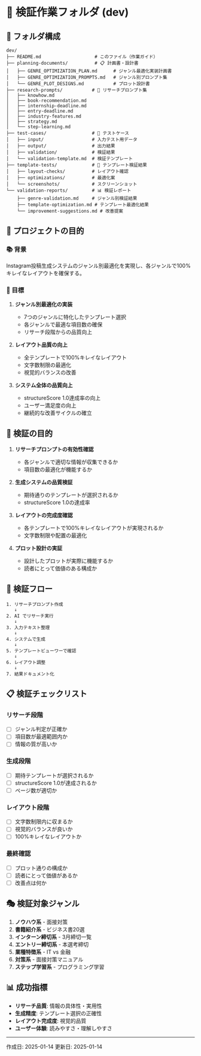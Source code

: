 # 🧪 検証作業フォルダ (dev)

## 📁 フォルダ構成

```
dev/
├── README.md                    # このファイル（作業ガイド）
├── planning-documents/          # 📋 計画書・設計書
│   ├── GENRE_OPTIMIZATION_PLAN.md      # ジャンル最適化実装計画書
│   ├── GENRE_OPTIMIZATION_PROMPTS.md   # ジャンル別プロンプト集
│   └── GENRE_PLOT_DESIGNS.md           # プロット設計書
├── research-prompts/           # 🔬 リサーチプロンプト集
│   ├── knowhow.md
│   ├── book-recommendation.md
│   ├── internship-deadline.md
│   ├── entry-deadline.md
│   ├── industry-features.md
│   ├── strategy.md
│   └── step-learning.md
├── test-cases/                 # 🧪 テストケース
│   ├── input/                  # 入力テスト用データ
│   ├── output/                 # 出力結果
│   ├── validation/             # 検証結果
│   └── validation-template.md  # 検証テンプレート
├── template-tests/             # 📐 テンプレート検証結果
│   ├── layout-checks/          # レイアウト確認
│   ├── optimizations/          # 最適化案
│   └── screenshots/            # スクリーンショット
└── validation-reports/         # 📊 検証レポート
    ├── genre-validation.md     # ジャンル別検証結果
    ├── template-optimization.md # テンプレート最適化結果
    └── improvement-suggestions.md # 改善提案
```

## 🎯 プロジェクトの目的

### 📚 背景
Instagram投稿生成システムのジャンル別最適化を実現し、各ジャンルで100%キレイなレイアウトを確保する。

### 🎯 目標
1. **ジャンル別最適化の実装**
   - 7つのジャンルに特化したテンプレート選択
   - 各ジャンルで最適な項目数の確保
   - リサーチ段階からの品質向上

2. **レイアウト品質の向上**
   - 全テンプレートで100%キレイなレイアウト
   - 文字数制限の最適化
   - 視覚的バランスの改善

3. **システム全体の品質向上**
   - structureScore 1.0達成率の向上
   - ユーザー満足度の向上
   - 継続的な改善サイクルの確立

## 🎯 検証の目的

1. **リサーチプロンプトの有効性確認**
   - 各ジャンルで適切な情報が収集できるか
   - 項目数の最適化が機能するか

2. **生成システムの品質検証**
   - 期待通りのテンプレートが選択されるか
   - structureScore 1.0の達成率

3. **レイアウトの完成度確認**
   - 各テンプレートで100%キレイなレイアウトが実現されるか
   - 文字数制限や配置の最適化

4. **プロット設計の実証**
   - 設計したプロットが実際に機能するか
   - 読者にとって価値のある構成か

## 🔄 検証フロー

```
1. リサーチプロンプト作成
   ↓
2. AI でリサーチ実行
   ↓
3. 入力テキスト整理
   ↓
4. システムで生成
   ↓
5. テンプレートビューワーで確認
   ↓
6. レイアウト調整
   ↓
7. 結果ドキュメント化
```

## 📋 検証チェックリスト

### リサーチ段階
- [ ] ジャンル判定が正確か
- [ ] 項目数が最適範囲内か
- [ ] 情報の質が高いか

### 生成段階
- [ ] 期待テンプレートが選択されるか
- [ ] structureScore 1.0が達成されるか
- [ ] ページ数が適切か

### レイアウト段階
- [ ] 文字数制限内に収まるか
- [ ] 視覚的バランスが良いか
- [ ] 100%キレイなレイアウトか

### 最終確認
- [ ] プロット通りの構成か
- [ ] 読者にとって価値があるか
- [ ] 改善点は何か

## 🎭 検証対象ジャンル

1. **ノウハウ系** - 面接対策
2. **書籍紹介系** - ビジネス書20選
3. **インターン締切系** - 3月締切一覧
4. **エントリー締切系** - 本選考締切
5. **業種特徴系** - IT vs 金融
6. **対策系** - 面接対策マニュアル
7. **ステップ学習系** - プログラミング学習

## 📊 成功指標

- **リサーチ品質**: 情報の具体性・実用性
- **生成精度**: テンプレート選択の正確性
- **レイアウト完成度**: 視覚的品質
- **ユーザー体験**: 読みやすさ・理解しやすさ

---

作成日: 2025-01-14
更新日: 2025-01-14